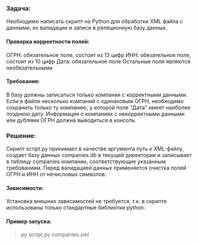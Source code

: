 ### Задача:
Необходимо написать скрипт на Python для обработки XML файла с данными, их валидации и записи в реляционную базу данных.

#### Проверка корректности полей:
ОГРН: обязательное поле, состоит из 13 цифр
ИНН: обязательное поле, состоит из 10 цифр
Дата: обязательное поле
Остальные поля являются необязательными

#### Требования:
В базу должны записаться только компании с корректными данными. 
Если в файле несколько компаний с одинаковым ОГРН, необходимо сохранить только ту компанию, у которой поле "Дата" имеет наиболее позднюю дату.
Информация о компаниях с некорректными данными или дублями ОГРН должна выводиться в консоль.

### Решение:
Скрипт script.py принимает в качестве аргумента путь к XML-файлу, создает базу данных companies.db в текущей директории и записывает в таблицу companies компании, соответствующие указанным требованиям.
Перед валидацией данных применяется очистка полей ОГРН и ИНН от нечисловых символов.

#### Зависимости:
Установка внешних зависимостей не требуется, т.к. в скрипте использованы только стандартные библиотки python.

#### Пример запуска:
> py script.py companies.xml
